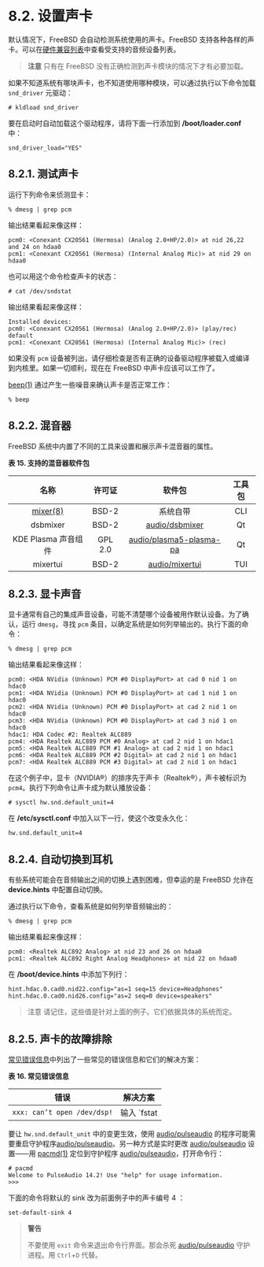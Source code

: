# 8.2. 设置声卡

默认情况下，FreeBSD 会自动检测系统使用的声卡。FreeBSD 支持各种各样的声卡。可以在[硬件兼容列表](https://www.freebsd.org/releases/12.0R/hardware/)中查看受支持的音频设备列表。

> **注意**
> 只有在 FreeBSD 没有正确检测到声卡模块的情况下才有必要加载。

如果不知道系统有哪块声卡，也不知道使用哪种模块，可以通过执行以下命令加载 `snd_driver` 元驱动：

```
# kldload snd_driver
```

要在启动时自动加载这个驱动程序，请将下面一行添加到 **/boot/loader.conf** 中：

```
snd_driver_load="YES"
```

## 8.2.1. 测试声卡

运行下列命令来侦测显卡：

```
% dmesg | grep pcm
```

输出结果看起来像这样：

```
pcm0: <Conexant CX20561 (Hermosa) (Analog 2.0+HP/2.0)> at nid 26,22 and 24 on hdaa0
pcm1: <Conexant CX20561 (Hermosa) (Internal Analog Mic)> at nid 29 on hdaa0
```

也可以用这个命令检查声卡的状态：

```
# cat /dev/sndstat
```

输出结果看起来像这样：

```
Installed devices:
pcm0: <Conexant CX20561 (Hermosa) (Analog 2.0+HP/2.0)> (play/rec) default
pcm1: <Conexant CX20561 (Hermosa) (Internal Analog Mic)> (rec)
```

如果没有 `pcm` 设备被列出，请仔细检查是否有正确的设备驱动程序被载入或编译到内核里。如果一切顺利，现在在 FreeBSD 中声卡应该可以工作了。

[beep(1)](https://man.freebsd.org/cgi/man.cgi?query=beep&sektion=1&format=html) 通过产生一些噪音来确认声卡是否正常工作：

```
% beep
```

## 8.2.2. 混音器

FreeBSD 系统中内置了不同的工具来设置和展示声卡混音器的属性。

**表 15. 支持的混音器软件包**

| 名称 | 许可证 | 软件包 | 工具包 |
| :-: | :-: | :-: | :-: |
| [mixer(8)](https://man.freebsd.org/cgi/man.cgi?query=mixer&sektion=8&format=html) | BSD-2 | 系统自带 | CLI |
| dsbmixer | BSD-2 | [audio/dsbmixer](https://cgit.freebsd.org/ports/tree/audio/dsbmixer/) | Qt |
| KDE Plasma 声音组件 | GPL 2.0 | [audio/plasma5-plasma-pa](https://cgit.freebsd.org/ports/tree/audio/plasma5-plasma-pa/) | Qt |
| mixertui | BSD-2 | [audio/mixertui](https://cgit.freebsd.org/ports/tree/audio/mixertui/) | TUI |

## 8.2.3. 显卡声音

显卡通常有自己的集成声音设备，可能不清楚哪个设备被用作默认设备。为了确认，运行 `dmesg`，寻找 `pcm` 条目，以确定系统是如何列举输出的。执行下面的命令：

```
% dmesg | grep pcm
```

输出结果看起来像这样：

```
pcm0: <HDA NVidia (Unknown) PCM #0 DisplayPort> at cad 0 nid 1 on hdac0
pcm1: <HDA NVidia (Unknown) PCM #0 DisplayPort> at cad 1 nid 1 on hdac0
pcm2: <HDA NVidia (Unknown) PCM #0 DisplayPort> at cad 2 nid 1 on hdac0
pcm3: <HDA NVidia (Unknown) PCM #0 DisplayPort> at cad 3 nid 1 on hdac0
hdac1: HDA Codec #2: Realtek ALC889
pcm4: <HDA Realtek ALC889 PCM #0 Analog> at cad 2 nid 1 on hdac1
pcm5: <HDA Realtek ALC889 PCM #1 Analog> at cad 2 nid 1 on hdac1
pcm6: <HDA Realtek ALC889 PCM #2 Digital> at cad 2 nid 1 on hdac1
pcm7: <HDA Realtek ALC889 PCM #3 Digital> at cad 2 nid 1 on hdac1
```

在这个例子中，显卡（NVIDIA®）的排序先于声卡（Realtek®），声卡被标识为 `pcm4`。执行下列命令让声卡成为默认播放设备：

```
# sysctl hw.snd.default_unit=4
```

在 **/etc/sysctl.conf** 中加入以下一行，使这个改变永久化：

```
hw.snd.default_unit=4
```

## 8.2.4. 自动切换到耳机

有些系统可能会在音频输出之间的切换上遇到困难，但幸运的是 FreeBSD 允许在 **device.hints** 中配置自动切换。

通过执行以下命令，查看系统是如何列举音频输出的：

```
% dmesg | grep pcm
```

输出结果看起来像这样：

```
pcm0: <Realtek ALC892 Analog> at nid 23 and 26 on hdaa0
pcm1: <Realtek ALC892 Right Analog Headphones> at nid 22 on hdaa0
```

在 **/boot/device.hints** 中添加下列行：

```
hint.hdac.0.cad0.nid22.config="as=1 seq=15 device=Headphones"
hint.hdac.0.cad0.nid26.config="as=2 seq=0 device=speakers"
```

> 注意
> 请记住，这些值是针对上面的例子。它们依据具体的系统而定。

## 8.2.5. 声卡的故障排除

[常见错误信息](https://docs.freebsd.org/en/books/handbook/book/#multimedia-sound-common-error-messages)中列出了一些常见的错误信息和它们的解决方案：

**表 16. 常见错误信息**

|                     错误                     |                                    解决方案                                   |
| :----------------------------------------: | :-----------------------------------------------------------------------: |
|         `xxx: can’t open /dev/dsp!`        | 输入 `fstat | grep dsp` 来检查是否有其他的应用程序在打开设备。值得注意的是 esound 和 KDE 的声音支持常常会出现问题。|

要让 `hw.snd.default_unit` 中的变更生效，使用 [audio/pulseaudio](https://cgit.freebsd.org/ports/tree/audio/pulseaudio/) 的程序可能需要重启守护程序[audio/pulseaudio](https://cgit.freebsd.org/ports/tree/audio/pulseaudio/)。另一种方式是实时更改 [audio/pulseaudio](https://cgit.freebsd.org/ports/tree/audio/pulseaudio/) 设置——用 [pacmd(1)](https://man.freebsd.org/cgi/man.cgi?query=pacmd&sektion=1&format=html) 定位到守护程序 [audio/pulseaudio](https://cgit.freebsd.org/ports/tree/audio/pulseaudio/)，打开命令行：

```
# pacmd
Welcome to PulseAudio 14.2! Use "help" for usage information.
>>>
```

下面的命令将默认的 sink 改为前面例子中的声卡编号 4 ：

```
set-default-sink 4
```

> **警告**
>
> 不要使用 `exit` 命令来退出命令行界面。那会杀死 [audio/pulseaudio](https://cgit.freebsd.org/ports/tree/audio/pulseaudio/) 守护进程。用 `Ctrl`+`D` 代替。

